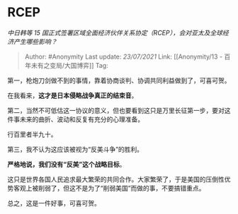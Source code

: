 # RCEP
*中日韩等 15 国正式签署区域全面经济伙伴关系协定（RCEP），会对亚太及全球经济产生哪些影响？*

> Author: #Anonymity
> Last update: *23/07/2021* 
> Link: [[Anonymity/13 - 百年未有之变局/大国博弈]]
> Tag:  


第一，枪炮刀剑做不到的事情，靠着协商谈判、协调共同利益做到了，可喜可贺。

在我看来，**这才是日本侵略战争真正的结束音**。

第二，当然不可低估这一协议的意义，但也要看到这只是万里长征第一步，要对这件事未来的曲折、波动和反复有充分的心理准备。

行百里者半九十。

第三，我不认为这应该被视为“反美斗争”的胜利。

**严格地说，我们没有“反美”这个战略目标**。

这只是世界各国人民追求最大繁荣的共同合作。大家繁荣了，于是美国的压倒性优势客观上被削弱了，但这不是为了“削弱美国”而做的事，不要搞错重点。

总之，这是一件好事，可喜可贺。



